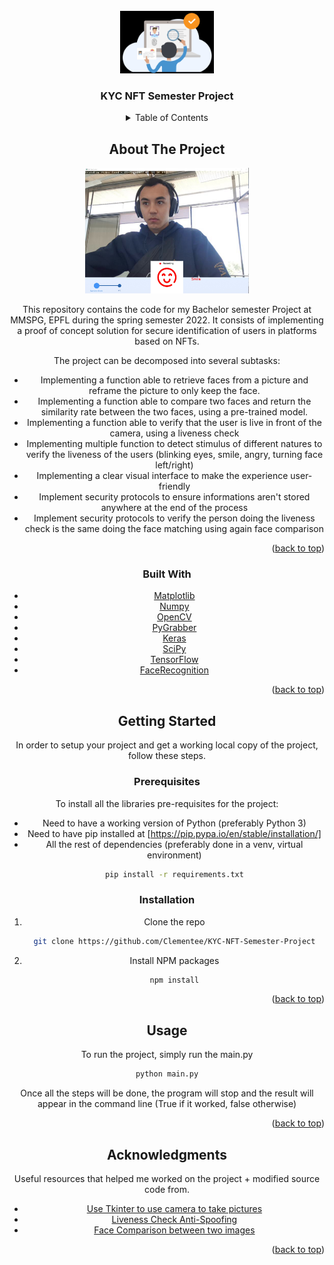 <div id="top"></div>

<!-- PROJECT LOGO -->
<br />
<div align="center">
  <a href="https://github.com/othneildrew/Best-README-Template">
    <img src="visuals/KYC.jpg" alt="Logo" width="150" height="100">
  </a>

  <h3 align="center">KYC NFT Semester Project</h3>

<!-- TABLE OF CONTENTS -->
<details>
  <summary>Table of Contents</summary>
  <ol>
    <li>
      <a href="#about-the-project">About The Project</a>
      <ul>
        <li><a href="#built-with">Built With</a></li>
      </ul>
    </li>
    <li>
      <a href="#getting-started">Getting Started</a>
      <ul>
        <li><a href="#prerequisites">Prerequisites</a></li>
        <li><a href="#installation">Installation</a></li>
      </ul>
    </li>
    <li><a href="#usage">Usage</a></li>
    <li><a href="#acknowledgments">Acknowledgments</a></li>
  </ol>
</details>



<!-- ABOUT THE PROJECT -->
## About The Project

<div align="center">
    <img src="visuals/presentation.jpg" alt="Logo" width="262" height="201">
</div>

This repository contains the code for my Bachelor semester Project at MMSPG, EPFL during the spring semester 2022. 
It consists of implementing a proof of concept solution for secure identification of users in platforms based on NFTs. 

The project can be decomposed into several subtasks:

* Implementing a function able to retrieve faces from a picture and reframe the picture to only keep the face.
* Implementing a function able to compare two faces and return the similarity rate between the two faces, using a pre-trained model.
* Implementing a function able to verify that the user is live in front of the camera, using a liveness check
* Implementing multiple function to detect stimulus of different natures to verify the liveness of the users (blinking eyes, smile, angry, turning face left/right)
* Implementing a clear visual interface to make the experience user-friendly 
* Implement security protocols to ensure informations aren't stored anywhere at the end of the process
* Implement security protocols to verify the person doing the liveness check is the same doing the face matching using again face comparison

<p align="right">(<a href="#top">back to top</a>)</p>

### Built With

* [Matplotlib](https://matplotlib.org/)
* [Numpy](https://numpy.org/)
* [OpenCV](https://opencv.org/)
* [PyGrabber](https://pypi.org/project/pygrabber/)
* [Keras](https://keras.io/)
* [SciPy](https://scipy.org/)
* [TensorFlow](https://www.tensorflow.org/?hl=fr)
* [FaceRecognition](https://pypi.org/project/face-recognition/)

<p align="right">(<a href="#top">back to top</a>)</p>

<!-- GETTING STARTED -->
## Getting Started

In order to setup your project and get a working local copy of the project, follow these steps.

### Prerequisites

To install all the libraries pre-requisites for the project:

* Need to have a working version of Python (preferably Python 3)
* Need to have pip installed at [https://pip.pypa.io/en/stable/installation/]
* All the rest of dependencies (preferably done in a venv, virtual environment)
  ```sh
  pip install -r requirements.txt
  ```

### Installation

1. Clone the repo
   ```sh
   git clone https://github.com/Clementee/KYC-NFT-Semester-Project
   ```
2. Install NPM packages
   ```sh
   npm install
   ```

<p align="right">(<a href="#top">back to top</a>)</p>

<!-- USAGE EXAMPLES -->
## Usage

To run the project, simply run the main.py

```sh
python main.py
```

Once all the steps will be done, the program will stop and the result will appear in the command line (True if it worked, false otherwise)
<p align="right">(<a href="#top">back to top</a>)</p>

<!-- ACKNOWLEDGMENTS -->
## Acknowledgments

Useful resources that helped me worked on the project + modified source code from.

* [Use Tkinter to use camera to take pictures](https://github.com/andreaschiavinato/python_grabber)
* [Liveness Check Anti-Spoofing](https://github.com/juan-csv/face_liveness_detection-Anti-spoofing)
* [Face Comparison between two images](https://github.com/12345k/Multi-Face-Comparison)

<p align="right">(<a href="#top">back to top</a>)</p>
